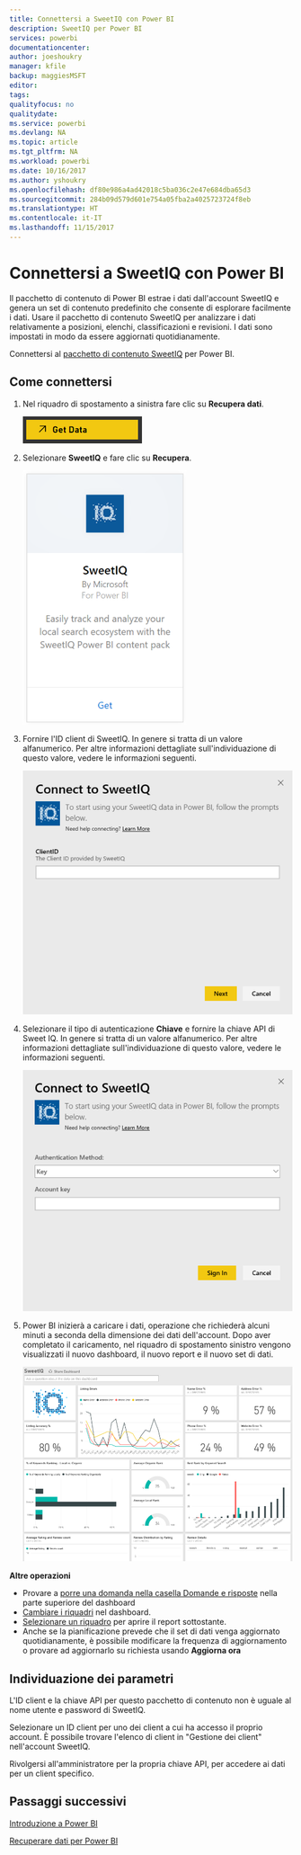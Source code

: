 ```yaml
---
title: Connettersi a SweetIQ con Power BI
description: SweetIQ per Power BI
services: powerbi
documentationcenter: 
author: joeshoukry
manager: kfile
backup: maggiesMSFT
editor: 
tags: 
qualityfocus: no
qualitydate: 
ms.service: powerbi
ms.devlang: NA
ms.topic: article
ms.tgt_pltfrm: NA
ms.workload: powerbi
ms.date: 10/16/2017
ms.author: yshoukry
ms.openlocfilehash: df80e986a4ad42018c5ba036c2e47e684dba65d3
ms.sourcegitcommit: 284b09d579d601e754a05fba2a4025723724f8eb
ms.translationtype: HT
ms.contentlocale: it-IT
ms.lasthandoff: 11/15/2017
---
```

# <a name="connect-to-sweetiq-with-power-bi"></a>Connettersi a SweetIQ con Power BI
Il pacchetto di contenuto di Power BI estrae i dati dall'account SweetIQ e genera un set di contenuto predefinito che consente di esplorare facilmente i dati. Usare il pacchetto di contenuto SweetIQ per analizzare i dati relativamente a posizioni, elenchi, classificazioni e revisioni. I dati sono impostati in modo da essere aggiornati quotidianamente.

Connettersi al [pacchetto di contenuto SweetIQ](https://app.powerbi.com/groups/me/getdata/services/sweetiq) per Power BI.

## <a name="how-to-connect"></a>Come connettersi
1. Nel riquadro di spostamento a sinistra fare clic su **Recupera dati**.
   
    ![](media/service-connect-to-sweetiq/getdata.png)
2. Selezionare **SweetIQ** e fare clic su **Recupera**.
   
    ![](media/service-connect-to-sweetiq/sweetiq.png)
3. Fornire l'ID client di SweetIQ. In genere si tratta di un valore alfanumerico. Per altre informazioni dettagliate sull'individuazione di questo valore, vedere le informazioni seguenti.
   
    ![](media/service-connect-to-sweetiq/parameter.png)
4. Selezionare il tipo di autenticazione **Chiave** e fornire la chiave API di Sweet IQ. In genere si tratta di un valore alfanumerico. Per altre informazioni dettagliate sull'individuazione di questo valore, vedere le informazioni seguenti.
   
    ![](media/service-connect-to-sweetiq/credentials.png)
5. Power BI inizierà a caricare i dati, operazione che richiederà alcuni minuti a seconda della dimensione dei dati dell'account. Dopo aver completato il caricamento, nel riquadro di spostamento sinistro vengono visualizzati il nuovo dashboard, il nuovo report e il nuovo set di dati.
   
    ![](media/service-connect-to-sweetiq/dashboard.png)

**Altre operazioni**

* Provare a [porre una domanda nella casella Domande e risposte](service-q-and-a.md) nella parte superiore del dashboard
* [Cambiare i riquadri](service-dashboard-edit-tile.md) nel dashboard.
* [Selezionare un riquadro](service-dashboard-tiles.md) per aprire il report sottostante.
* Anche se la pianificazione prevede che il set di dati venga aggiornato quotidianamente, è possibile modificare la frequenza di aggiornamento o provare ad aggiornarlo su richiesta usando **Aggiorna ora**

## <a name="finding-parameters"></a>Individuazione dei parametri
L'ID client e la chiave API per questo pacchetto di contenuto non è uguale al nome utente e password di SweetIQ.

Selezionare un ID client per uno dei client a cui ha accesso il proprio account. È possibile trovare l'elenco di client in "Gestione dei client" nell'account SweetIQ.

Rivolgersi all'amministratore per la propria chiave API, per accedere ai dati per un client specifico.

## <a name="next-steps"></a>Passaggi successivi
[Introduzione a Power BI](service-get-started.md)

[Recuperare dati per Power BI](service-get-data.md)

